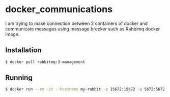 # docker_communications
I am trying to make connection between 2 containers of docker and communicate messages using message brocker such as Rabbimq docker image.

## Installation

```bash
$ docker pull rabbitmq:3-management
```

## Running

```bash
$ docker run --rm -it --hostname my-rabbit -p 15672:15672 -p 5672:5672 rabbitmq:3-management
```

